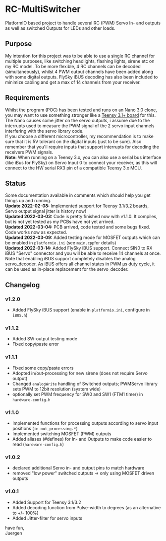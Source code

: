 # RC-MultiSwitcher
PlatformIO based project to handle several RC (PWM) Servo In- and outputs as well as switched Outputs for LEDs and other loads.

## Purpose
My intention for this project was to be able to use a single RC channel for multiple purposes, like switching headlights, flashing lights, sirene etc on my RC model. To be more flexible, 4 RC channels can be decoded (simultaneously), whilst 4 PWM output channels have been added along with some digital outputs. FlySky iBUS decoding has also been included to minimize cabling and get a max of 14 channels from your receiver.

## Requirements
Whilst the program (POC) has been tested and runs on an Nano 3.0 clone, you may want to use something stronger like a [Teensy 3.1+ board](https://www.pjrc.com/teensy/teensy31.html) for this. The Nano causes some jitter on the servo outputs, i assume due to the interrupts used to measure the PWM signal of the 2 servo input channels interfering with the servo library code.  
If you choose a different microcontroller, my recommendation is to make sure that it is 5V tolerant on the digital inputs (just to be sure). Also remember that you'll require inputs that support interrupts for decoding the receivers PWM signals.  
**Note:** When running on a Teensy 3.x, you can also use a serial bus interface (like iBus for FlySky) on Servo Input 0 to connect your receiver, as this will connect to the HW serial RX3 pin of a compatible Teensy 3.x MCU.

## Status
Some documentation available in comments which should help you get things up and running.  
**Update 2022-02-08:** Implemented support for Teensy 3.1/3.2 boards, Servo output signal jitter is history now!  
**Updated 2022-03-03:** Code is pretty finished now with v1.1.0. It compiles, but is not yet tested as my PCBs have not yet arrived.  
**Updated 2022-03-04:** PCB arrived, code tested and some bugs fixed. Code works now as expected.  
**Updated 2022-03-09:** Added testing mode for MOSFET outputs which can be enabled in `platformio.ini` (see `main.cpp`for details)  
**Updated 2022-03-14:** Added FlySky iBUS support. Connect SIN0 to RX iBUS "Servo" connector and you will be able to receive 14 channels at once. Note that enabling iBUS support completely disables the analog servo_decoder. As iBUS offers all channel states in PWM µs duty cycle, it can be used as in-place replacement for the servo_decoder.

## Changelog

### v1.2.0
- Added FlySky iBUS support (enable in `platformio.ini`, configure in `iBUS.h`)

### v1.1.2
- Added SW-output testing mode
- Fixed copy/paste error

### v1.1.1
- Fixed some copy/paste errors
- Adopted in/out-processing for new sirene (does not require Servo output)
- Changed `analogWrite` handling of Switched outputs; PWMServo library sets PWM to 12bit resolution (system wide)
- optionally set PWM frequency for SW0 and SW1 (FTM1 timer) in `hardware-config.h`

### v1.1.0
- Implemented functions for processing outputs according to servo input positions (`in-out_processing.*`)
- Implemented switching MOSFET (PWM) outputs
- Added aliases (#defines) for In- and Outputs to make code easier to read (`hardware-config.h`)

### v1.0.2
- declared additional Servo in- and output pins to match hardware
- removed "low power" switched outputs -> only using MOSFET driven outputs

### v1.0.1
- Added Support for Teensy 3.1/3.2
- Added decoding function from Pulse-width to degrees (as an alternative to +/- 100%)
- Added Jitter-filter for servo inputs

  
have fun,  
Juergen